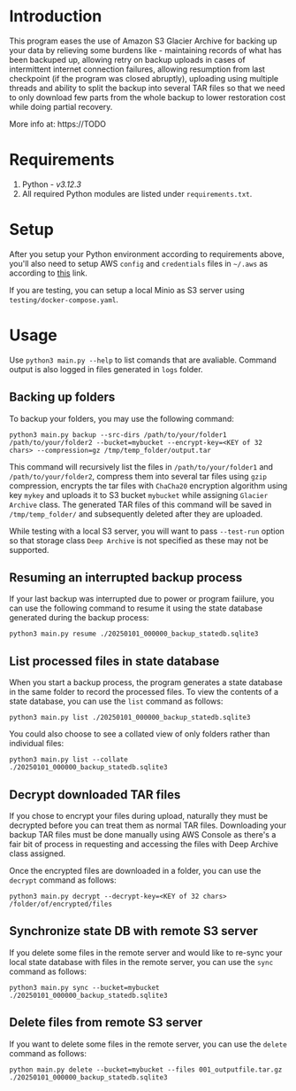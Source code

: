 # Introduction
This program eases the use of Amazon S3 Glacier Archive for backing up your data by relieving some burdens like - maintaining records of what has been backuped up, allowing retry on backup uploads in cases of intermittent internet connection failures, allowing resumption from last checkpoint (if the program was closed abruptly), uploading using multiple threads and ability to split the backup into several TAR files so that we need to only download few parts from the whole backup to lower restoration cost while doing partial recovery.

More info at: https://TODO


# Requirements
1. Python - *v3.12.3*
2. All required Python modules are listed under `requirements.txt`.

# Setup
After you setup your Python environment according to requirements above, you'll also need to setup AWS `config` and `credentials` files in `~/.aws` as according to [this](https://docs.aws.amazon.com/cli/v1/userguide/cli-configure-files.html) link.

If you are testing, you can setup a local Minio as S3 server using `testing/docker-compose.yaml`.


# Usage
Use `python3 main.py --help` to list comands that are avaliable. Command output is also logged in files generated in `logs` folder.

## Backing up folders
To backup your folders, you may use the following command:

`python3 main.py backup --src-dirs /path/to/your/folder1 /path/to/your/folder2 --bucket=mybucket --encrypt-key=<KEY of 32 chars> --compression=gz /tmp/temp_folder/output.tar`

This command will recursively list the files in `/path/to/your/folder1` and `/path/to/your/folder2`, compress them into several tar files using `gzip` compression, encrypts the tar files with `ChaCha20` encryption algorithm using key `mykey` and uploads it to S3 bucket `mybucket` while assigning `Glacier Archive` class. The generated TAR files of this command will be saved in `/tmp/temp_folder/` and subsequently deleted after they are uploaded.

While testing with a local S3 server, you will want to pass `--test-run` option so that storage class `Deep Archive` is not specified as these may not be supported.

## Resuming an interrupted backup process
If your last backup was interrupted due to power or program faiilure, you can use the following command to resume it using the state database generated during the backup process:

`python3 main.py resume ./20250101_000000_backup_statedb.sqlite3`


## List processed files in state database
When you start a backup process, the program generates a state database in the same folder to record the processed files. To view the contents of a state database, you can use the `list` command as follows:

`python3 main.py list ./20250101_000000_backup_statedb.sqlite3`

You could also choose to see a collated view of only folders rather than individual files:

`python3 main.py list --collate ./20250101_000000_backup_statedb.sqlite3`


## Decrypt downloaded TAR files
If you chose to encrypt your files during upload, naturally they must be decrypted before you can treat them as normal TAR files. Downloading your backup TAR files must be done manually using AWS Console as there's a fair bit of process in requesting and accessing the files with Deep Archive class assigned.

Once the encrypted files are downloaded in a folder, you can use the `decrypt` command as follows:

`python3 main.py decrypt --decrypt-key=<KEY of 32 chars> /folder/of/encrypted/files`


## Synchronize state DB with remote S3 server
If you delete some files in the remote server and would like to re-sync your local state database with files in the remote server, you can use the `sync` command as follows:

`python3 main.py sync --bucket=mybucket ./20250101_000000_backup_statedb.sqlite3`


## Delete files from remote S3 server
If you want to delete some files in the remote server, you can use the `delete` command as follows:

`python main.py delete --bucket=mybucket --files 001_outputfile.tar.gz ./20250101_000000_backup_statedb.sqlite3`

